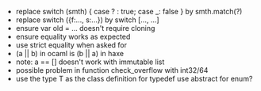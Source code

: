 - replace switch (smth) { case ? : true; case _: false } by smth.match(?)
- replace switch ({f:..., s:...}) by switch [..., ...]
- ensure var old = ... doesn't require cloning
- ensure equality works as expected
- use strict equality when asked for
- (a || b) in ocaml is (b || a) in haxe
- note: a == [] doesn't work with immutable list
- possible problem in function check_overflow with int32/64
- use the type T as the class definition for typedef use abstract for enum?